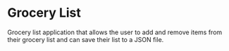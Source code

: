 # Grocery List

Grocery list application that allows the user to add and remove items from their grocery list and can save their list to a JSON file.